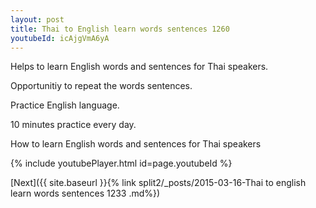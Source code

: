 ```yaml
---
layout: post
title: Thai to English learn words sentences 1260 
youtubeId: icAjgVmA6yA
---
```

 
 
Helps to learn English words and sentences for Thai speakers.

Opportunitiy to repeat the words sentences. 

Practice English language. 
 
10 minutes practice every day. 
 
How to learn English words and sentences for Thai speakers 
 
{% include youtubePlayer.html id=page.youtubeId %}
 
 
[Next]({{ site.baseurl }}{% link  split2/_posts/2015-03-16-Thai to english learn words sentences 1233 .md%})
 
